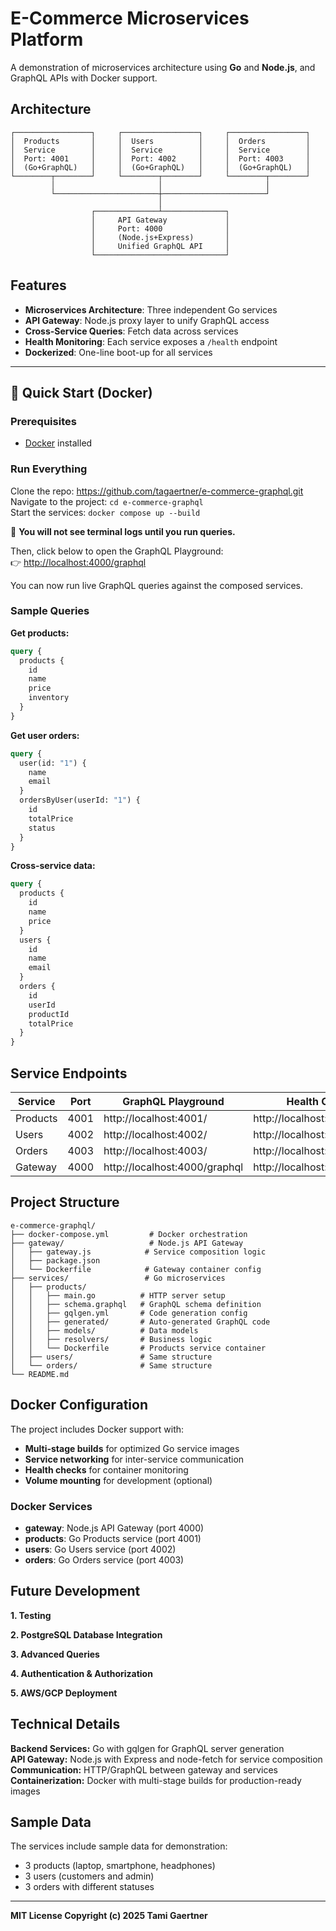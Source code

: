 # E-Commerce Microservices Platform

A demonstration of microservices architecture using **Go** and **Node.js**, and GraphQL APIs with Docker support.

## Architecture

```
┌─────────────────┐     ┌─────────────────┐     ┌─────────────────┐
│  Products       │     │  Users          │     │  Orders         │
│  Service        │     │  Service        │     │  Service        │
│  Port: 4001     │     │  Port: 4002     │     │  Port: 4003     │
│  (Go+GraphQL)   │     │  (Go+GraphQL)   │     │  (Go+GraphQL)   │
└────────┬────────┘     └────────┬────────┘     └────────┬────────┘
         │                       │                       │
         └───────────────────────┼───────────────────────┘
                                 │
                  ┌──────────────┴──────────────┐
                  │     API Gateway             │
                  │     Port: 4000              │
                  │     (Node.js+Express)       │
                  │     Unified GraphQL API     │
                  └─────────────────────────────┘
```

## Features

- **Microservices Architecture**: Three independent Go services
- **API Gateway**: Node.js proxy layer to unify GraphQL access
- **Cross-Service Queries**: Fetch data across services
- **Health Monitoring**: Each service exposes a `/health` endpoint
- **Dockerized**: One-line boot-up for all services

---

## 🚀 Quick Start (Docker)

### Prerequisites

- [Docker](https://www.docker.com/) installed

### Run Everything

Clone the repo: https://github.com/tagaertner/e-commerce-graphql.git  
Navigate to the project: `cd e-commerce-graphql`  
Start the services: `docker compose up --build`

🧠 **You will not see terminal logs until you run queries.**

Then, click below to open the GraphQL Playground:  
👉 [http://localhost:4000/graphql](http://localhost:4000/graphql)

You can now run live GraphQL queries against the composed services.

### Sample Queries

**Get products:**

```graphql
query {
  products {
    id
    name
    price
    inventory
  }
}
```

**Get user orders:**

```graphql
query {
  user(id: "1") {
    name
    email
  }
  ordersByUser(userId: "1") {
    id
    totalPrice
    status
  }
}
```

**Cross-service data:**

```graphql
query {
  products {
    id
    name
    price
  }
  users {
    id
    name
    email
  }
  orders {
    id
    userId
    productId
    totalPrice
  }
}
```

## Service Endpoints

| Service  | Port | GraphQL Playground            | Health Check                 |
| -------- | ---- | ----------------------------- | ---------------------------- |
| Products | 4001 | http://localhost:4001/        | http://localhost:4001/health |
| Users    | 4002 | http://localhost:4002/        | http://localhost:4002/health |
| Orders   | 4003 | http://localhost:4003/        | http://localhost:4003/health |
| Gateway  | 4000 | http://localhost:4000/graphql | http://localhost:4000/health |

## Project Structure

```
e-commerce-graphql/
├── docker-compose.yml         # Docker orchestration
├── gateway/                   # Node.js API Gateway
│   ├── gateway.js            # Service composition logic
│   ├── package.json
│   └── Dockerfile            # Gateway container config
├── services/                 # Go microservices
│   ├── products/
│   │   ├── main.go          # HTTP server setup
│   │   ├── schema.graphql   # GraphQL schema definition
│   │   ├── gqlgen.yml       # Code generation config
│   │   ├── generated/       # Auto-generated GraphQL code
│   │   ├── models/          # Data models
│   │   ├── resolvers/       # Business logic
│   │   └── Dockerfile       # Products service container
│   ├── users/               # Same structure
│   └── orders/              # Same structure
└── README.md
```

## Docker Configuration

The project includes Docker support with:

- **Multi-stage builds** for optimized Go service images
- **Service networking** for inter-service communication
- **Health checks** for container monitoring
- **Volume mounting** for development (optional)

### Docker Services

- **gateway**: Node.js API Gateway (port 4000)
- **products**: Go Products service (port 4001)
- **users**: Go Users service (port 4002)
- **orders**: Go Orders service (port 4003)

## Future Development

**1. Testing**

**2. PostgreSQL Database Integration**

**3. Advanced Queries**

**4. Authentication & Authorization**

**5. AWS/GCP Deployment**

## Technical Details

**Backend Services:** Go with gqlgen for GraphQL server generation  
**API Gateway:** Node.js with Express and node-fetch for service composition  
**Communication:** HTTP/GraphQL between gateway and services  
**Containerization:** Docker with multi-stage builds for production-ready images

## Sample Data

The services include sample data for demonstration:

- 3 products (laptop, smartphone, headphones)
- 3 users (customers and admin)
- 3 orders with different statuses

---

**MIT License Copyright (c) 2025 Tami Gaertner**
